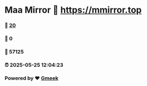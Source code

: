 # Maa Mirror :link: https://mmirror.top 
### :page_facing_up: [20](https://mmirror.top/tag.html) 
### :speech_balloon: 0 
### :hibiscus: 57125 
### :alarm_clock: 2025-05-25 12:04:23 
### Powered by :heart: [Gmeek](https://github.com/Meekdai/Gmeek)
